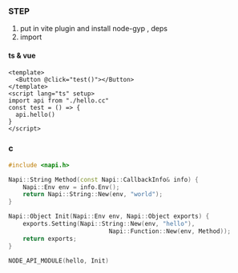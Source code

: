 ### STEP
1. put in vite plugin and install node-gyp , deps
2. import
#### ts & vue
```vue
<template>
  <Button @click="test()"></Button>
</template>
<script lang="ts" setup>
import api from "./hello.cc"
const test = () => {
  api.hello()
}
</script>
 ```
### c
```cpp
#include <napi.h>

Napi::String Method(const Napi::CallbackInfo& info) {
	Napi::Env env = info.Env();
	return Napi::String::New(env, "world");
}

Napi::Object Init(Napi::Env env, Napi::Object exports) {
	exports.Setting(Napi::String::New(env, "hello"),
							Napi::Function::New(env, Method));
	return exports;
}

NODE_API_MODULE(hello, Init)
```
